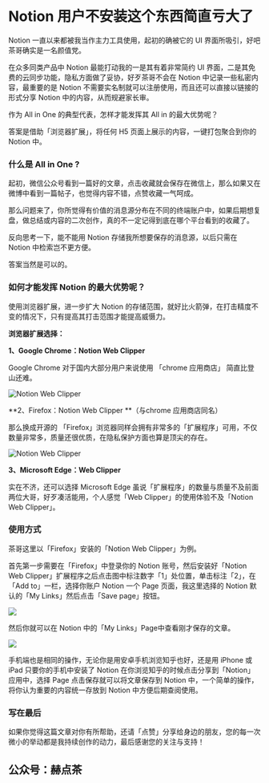 # Notion 用户不安装这个东西简直亏大了

Notion 一直以来都被我当作主力工具使用，起初的确被它的 UI 界面所吸引，好吧茶哥确实是一名颜值党。

在众多同类产品中 Notion 最能打动我的一是其有着非常简约 UI 界面，二是其免费的云同步功能，隐私方面做了妥协，好歹茶哥不会在 Notion 中记录一些私密内容，最重要的是 Notion 不需要实名制就可以注册使用，而且还可以直接以链接的形式分享 Notion 中的内容，从而规避家长审。

作为 All in One 的典型代表，怎样才能发挥其 All in 的最大优势呢？

答案是借助「浏览器扩展」，将任何 H5 页面上展示的内容，一键打包聚合到你的 Notion 中。

### 什么是 All in One ?

起初，微信公众号看到一篇好的文章，点击收藏就会保存在微信上，那么如果又在微博中看到一篇帖子，也觉得内容不错，点赞收藏一气呵成。

那么问题来了，你所觉得有价值的消息源分布在不同的终端账户中，如果后期想复盘，做总结或内容的二次创作，真的不一定记得到底在哪个平台看到的收藏了。

反向思考一下，能不能用 Notion 存储我所想要保存的消息源，以后只需在 Notion 中检索岂不更方便。

答案当然是可以的。

### 如何才能发挥 Notion 的最大优势呢？

使用浏览器扩展，进一步扩大 Notion 的存储范围，就好比火箭弹，在打击精度不变的情况下，只有提高其打击范围才能提高威慑力。

**浏览器扩展选择：**

**1、Google Chrome：Notion Web Clipper**

Google Chrome 对于国内大部分用户来说使用 「chrome 应用商店」 简直比登山还难。

![Notion Web Clipper](https://hediancha-1312143060.cos.ap-shanghai.myqcloud.com/202310092212384.png)

**2、Firefox：Notion Web Clipper **（与chrome 应用商店同名）

那么换成开源的 「Firefox」浏览器同样会拥有非常多的「扩展程序」可用，不仅数量非常多，质量还很优质，在隐私保护方面也算是顶尖的存在。

![Notion Web Clipper](https://hediancha-1312143060.cos.ap-shanghai.myqcloud.com/202310092212285.png)

**3、Microsoft Edge：Web Clipper**

实在不济，还可以选择 Microsoft Edge 虽说「扩展程序」的数量与质量不及前面两位大哥，好歹凑活能用，个人感觉「Web Clipper」的使用体验不及「Notion Web Clipper」。

### 使用方式

茶哥这里以「Firefox」安装的「Notion Web Clipper」为例。

首先第一步需要在「Firefox」中登录你的 Notion 账号，然后安装好「Notion Web Clipper」扩展程序之后点击图中标注数字「1」处位置，单击标注「2」，在「Add to」一栏，选择你账户 Notion 一个 Page 页面，我这里选择的 Notion 默认的「My Links」然后点击「Save page」按钮。

![](https://hediancha-1312143060.cos.ap-shanghai.myqcloud.com/202310092212778.png)

然后你就可以在 Notion 中的「My Links」Page中查看刚才保存的文章。

![](https://hediancha-1312143060.cos.ap-shanghai.myqcloud.com/202310092212034.png)

手机端也是相同的操作，无论你是用安卓手机浏览知乎也好，还是用 iPhone 或 iPad 只要你的手机中安装了 Notion 在你浏览知乎的时候点击分享到「Notion」应用中，选择 Page 点击保存就可以将文章保存到 Notion 中，一个简单的操作，将你认为重要的内容统一存放到 Notion 中方便后期查阅使用。

### 写在最后

如果你觉得这篇文章对你有所帮助，还请「点赞」分享给身边的朋友，您的每一次微小的举动都是我持续创作的动力，最后感谢您的关注与支持！



## 公众号：赫点茶















